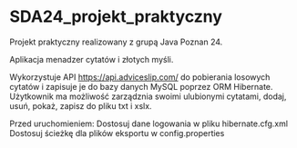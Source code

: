 # SDA24_projekt_praktyczny

Projekt praktyczny realizowany z grupą Java Poznan 24.

Aplikacja menadzer cytatów i złotych myśli.

Wykorzystuje API https://api.adviceslip.com/ do pobierania losowych cytatów i zapisuje je do bazy danych MySQL poprzez ORM Hibernate.
Użytkownik ma możliwość zarządznia swoimi ulubionymi cytatami, dodaj, usuń, pokaż, zapisz do pliku txt i xslx.

Przed uruchomieniem:
Dostosuj dane logowania w pliku hibernate.cfg.xml
Dostosuj ścieżkę dla plików eksportu w config.properties